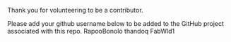 Thank you for volunteering to be a contributor.

Please add your github username below to be added to the GitHub project associated with this repo.
RapooBonolo
thandoq
FabWld1 
